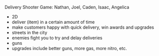 Delivery Shooter Game:
Nathan, Joel, Caden, Isaac, Angelica

- 2D
- deliver (item) in a certain amount of time
- make customers happy with quick delivery, win awards and upgrades
- streets in the city
- enemies fight you to try and delay deliveries
- guns
- upgrades include better guns, more gas, more nitro, etc.

